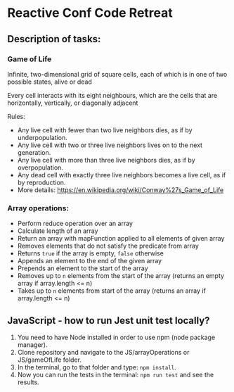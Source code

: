 # Reactive Conf Code Retreat

## Description of tasks:
### Game of Life
Infinite, two-dimensional grid of square cells, each of which is in one of two possible states, alive or dead

Every cell interacts with its eight neighbours, which are the cells that are horizontally, vertically, or diagonally adjacent

Rules:

* Any live cell with fewer than two live neighbors dies, as if by underpopulation.
* Any live cell with two or three live neighbors lives on to the next generation.
* Any live cell with more than three live neighbors dies, as if by overpopulation.
* Any dead cell with exactly three live neighbors becomes a live cell, as if by reproduction.
* More details: https://en.wikipedia.org/wiki/Conway%27s_Game_of_Life

### Array operations:

* Perform reduce operation over an array
* Calculate length of an array
* Return an array with mapFunction applied to all elements of given array
* Removes elements that do not satisfy the predicate from array
* Returns `true` if the array is empty, `false` otherwise
* Appends an element to the end of the given array
* Prepends an element to the start of the array
* Removes up to `n` elements from the start of the array (returns an empty array if array.length <= n)
* Takes up to `n` elements from start of the array (returns an array if array.length <= n)

## JavaScript - how to run Jest unit test locally?
1. You need to have Node installed in order to use npm (node package manager).
2. Clone repository and navigate to the JS/arrayOperations or JS/gameOfLife folder.
3. In the terminal, go to that folder and type:
`npm install`. 
4. Now you can run the tests in the terminal:
`npm run test` and see the results.
